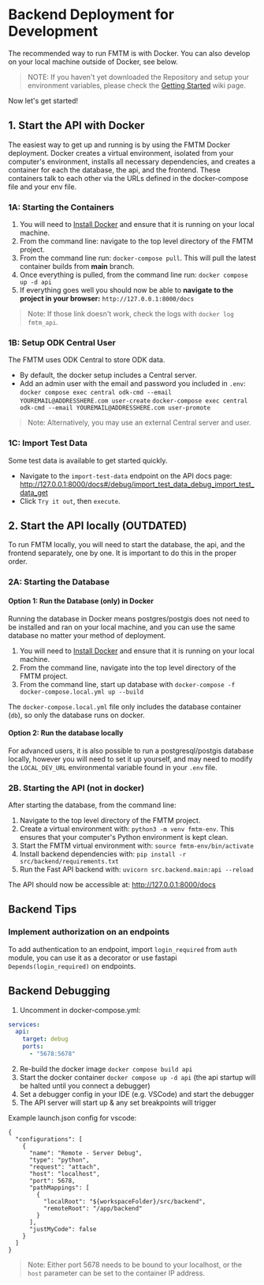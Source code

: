 # Backend Deployment for Development

The recommended way to run FMTM is with Docker. You can also develop on your local machine outside of Docker, see below.

> NOTE: If you haven't yet downloaded the Repository and setup your environment variables, please check the [Getting Started](https://github.com/hotosm/fmtm/blob/main/docs/DEV-1.-Getting-Started.md) wiki page.

Now let's get started!

## 1. Start the API with Docker

The easiest way to get up and running is by using the FMTM Docker deployment. Docker creates a virtual environment, isolated from your computer's environment, installs all necessary dependencies, and creates a container for each the database, the api, and the frontend. These containers talk to each other via the URLs defined in the docker-compose file and your env file.

### 1A: Starting the Containers

1. You will need to [Install Docker](https://docs.docker.com/engine/install/) and ensure that it is running on your local machine.
2. From the command line: navigate to the top level directory of the FMTM project.
3. From the command line run: `docker-compose pull`.
   This will pull the latest container builds from **main** branch.
4. Once everything is pulled, from the command line run: `docker compose up -d api`
5. If everything goes well you should now be able to **navigate to the project in your browser:** `http://127.0.0.1:8000/docs`

> Note: If those link doesn't work, check the logs with `docker log fmtm_api`.

### 1B: Setup ODK Central User

The FMTM uses ODK Central to store ODK data.

- By default, the docker setup includes a Central server.
- Add an admin user with the email and password you included in `.env`:
  `docker compose exec central odk-cmd --email YOUREMAIL@ADDRESSHERE.com user-create`
  `docker-compose exec central odk-cmd --email YOUREMAIL@ADDRESSHERE.com user-promote`

> Note: Alternatively, you may use an external Central server and user.

### 1C: Import Test Data

Some test data is available to get started quickly.

- Navigate to the `import-test-data` endpoint on the API docs page:
  <http://127.0.0.1:8000/docs#/debug/import_test_data_debug_import_test_data_get>
- Click `Try it out`, then `execute`.

## 2. Start the API locally (OUTDATED)

To run FMTM locally, you will need to start the database, the api, and the frontend separately, one by one. It is important to do this in the proper order.

### 2A: Starting the Database

#### Option 1: Run the Database (only) in Docker

Running the database in Docker means postgres/postgis does not need to be installed and ran on your local machine, and you can use the same database no matter your method of deployment.

1. You will need to [Install Docker](https://docs.docker.com/engine/install/) and ensure that it is running on your local machine.
2. From the command line, navigate into the top level directory of the FMTM project.
3. From the command line, start up database with `docker-compose -f docker-compose.local.yml up --build`

The `docker-compose.local.yml` file only includes the database container (`db`), so only the database runs on docker.

#### Option 2: Run the database locally

For advanced users, it is also possible to run a postgresql/postgis database locally, however you will need to set it up yourself, and may need to modify the `LOCAL_DEV_URL` environmental variable found in your `.env` file.

### 2B. Starting the API (not in docker)

After starting the database, from the command line:

1. Navigate to the top level directory of the FMTM project.
2. Create a virtual environment with: `python3 -m venv fmtm-env`. This ensures that your computer's Python environment is kept clean.
3. Start the FMTM virtual environment with: `source fmtm-env/bin/activate`
4. Install backend dependencies with: `pip install -r src/backend/requirements.txt`
5. Run the Fast API backend with: `uvicorn src.backend.main:api --reload`

The API should now be accessible at: <http://127.0.0.1:8000/docs>

## Backend Tips

### Implement authorization on an endpoints

To add authentication to an endpoint, import `login_required` from `auth` module, you can use it as a decorator or use fastapi `Depends(login_required)` on endpoints.

## Backend Debugging

1. Uncomment in docker-compose.yml:

```yaml
services:
  api:
    target: debug
    ports:
      - "5678:5678"
```

2. Re-build the docker image `docker compose build api`
3. Start the docker container `docker compose up -d api` (the api startup will be halted until you connect a debugger)
4. Set a debugger config in your IDE (e.g. VSCode) and start the debugger
5. The API server will start up & any set breakpoints will trigger

Example launch.json config for vscode:

```
{
  "configurations": [
    {
      "name": "Remote - Server Debug",
      "type": "python",
      "request": "attach",
      "host": "localhost",
      "port": 5678,
      "pathMappings": [
        {
          "localRoot": "${workspaceFolder}/src/backend",
          "remoteRoot": "/app/backend"
        }
      ],
      "justMyCode": false
    }
  ]
}
```

> Note: Either port 5678 needs to be bound to your localhost, or the `host` parameter can be set to the container IP address.
